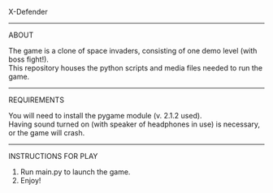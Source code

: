 X-Defender

---
ABOUT

The game is a clone of space invaders, consisting of one demo level (with boss fight!).  
This repository houses the python scripts and media files needed to run the game.

---
REQUIREMENTS

You will need to install the pygame module (v. 2.1.2 used).  
Having sound turned on (with speaker of headphones in use) is necessary, or the game will crash.

---
INSTRUCTIONS FOR PLAY

1. Run main.py to launch the game. 
2. Enjoy!
